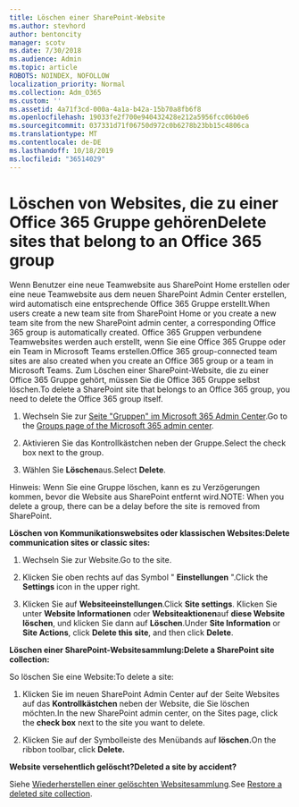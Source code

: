 ```yaml
---
title: Löschen einer SharePoint-Website
ms.author: stevhord
author: bentoncity
manager: scotv
ms.date: 7/30/2018
ms.audience: Admin
ms.topic: article
ROBOTS: NOINDEX, NOFOLLOW
localization_priority: Normal
ms.collection: Adm_O365
ms.custom: ''
ms.assetid: 4a71f3cd-000a-4a1a-b42a-15b70a8fb6f8
ms.openlocfilehash: 19033fe2f700e940432428e212a5956fcc06b0e6
ms.sourcegitcommit: 037331d71f06750d972c0b6278b23bb15c4806ca
ms.translationtype: MT
ms.contentlocale: de-DE
ms.lasthandoff: 10/18/2019
ms.locfileid: "36514029"
---
```

# <a name="delete-sites-that-belong-to-an-office-365-group"></a><span data-ttu-id="6a74f-102">Löschen von Websites, die zu einer Office 365 Gruppe gehören</span><span class="sxs-lookup"><span data-stu-id="6a74f-102">Delete sites that belong to an Office 365 group</span></span>

<span data-ttu-id="6a74f-103">Wenn Benutzer eine neue Teamwebsite aus SharePoint Home erstellen oder eine neue Teamwebsite aus dem neuen SharePoint Admin Center erstellen, wird automatisch eine entsprechende Office 365 Gruppe erstellt.</span><span class="sxs-lookup"><span data-stu-id="6a74f-103">When users create a new team site from SharePoint Home or you create a new team site from the new SharePoint admin center, a corresponding Office 365 group is automatically created.</span></span> <span data-ttu-id="6a74f-104">Office 365 Gruppen verbundene Teamwebsites werden auch erstellt, wenn Sie eine Office 365 Gruppe oder ein Team in Microsoft Teams erstellen.</span><span class="sxs-lookup"><span data-stu-id="6a74f-104">Office 365 group-connected team sites are also created when you create an Office 365 group or a team in Microsoft Teams.</span></span> <span data-ttu-id="6a74f-105">Zum Löschen einer SharePoint-Website, die zu einer Office 365 Gruppe gehört, müssen Sie die Office 365 Gruppe selbst löschen.</span><span class="sxs-lookup"><span data-stu-id="6a74f-105">To delete a SharePoint site that belongs to an Office 365 group, you need to delete the Office 365 group itself.</span></span> 
  
1. <span data-ttu-id="6a74f-106">Wechseln Sie zur [Seite "Gruppen" im Microsoft 365 Admin Center](https://portal.office.com/adminportal/home#/groups).</span><span class="sxs-lookup"><span data-stu-id="6a74f-106">Go to the [Groups page of the Microsoft 365 admin center](https://portal.office.com/adminportal/home#/groups).</span></span>
    
2. <span data-ttu-id="6a74f-107">Aktivieren Sie das Kontrollkästchen neben der Gruppe.</span><span class="sxs-lookup"><span data-stu-id="6a74f-107">Select the check box next to the group.</span></span>
    
3. <span data-ttu-id="6a74f-108">Wählen Sie **Löschen**aus.</span><span class="sxs-lookup"><span data-stu-id="6a74f-108">Select **Delete**.</span></span>
    
<span data-ttu-id="6a74f-109">Hinweis: Wenn Sie eine Gruppe löschen, kann es zu Verzögerungen kommen, bevor die Website aus SharePoint entfernt wird.</span><span class="sxs-lookup"><span data-stu-id="6a74f-109">NOTE: When you delete a group, there can be a delay before the site is removed from SharePoint.</span></span>
  
<span data-ttu-id="6a74f-110">**Löschen von Kommunikationswebsites oder klassischen Websites:**</span><span class="sxs-lookup"><span data-stu-id="6a74f-110">**Delete communication sites or classic sites:**</span></span>

1. <span data-ttu-id="6a74f-111">Wechseln Sie zur Website.</span><span class="sxs-lookup"><span data-stu-id="6a74f-111">Go to the site.</span></span>
  
2. <span data-ttu-id="6a74f-112">Klicken Sie oben rechts auf das Symbol " **Einstellungen** ".</span><span class="sxs-lookup"><span data-stu-id="6a74f-112">Click the **Settings** icon in the upper right.</span></span> 
  
3. <span data-ttu-id="6a74f-113">Klicken Sie auf **Websiteeinstellungen**.</span><span class="sxs-lookup"><span data-stu-id="6a74f-113">Click **Site settings**.</span></span> <span data-ttu-id="6a74f-114">Klicken Sie unter **Website Informationen** oder **Websiteaktionen**auf **diese Website löschen**, und klicken Sie dann auf **Löschen**.</span><span class="sxs-lookup"><span data-stu-id="6a74f-114">Under **Site Information** or **Site Actions**, click **Delete this site**, and then click **Delete**.</span></span>
  
<span data-ttu-id="6a74f-115">**Löschen einer SharePoint-Websitesammlung:**</span><span class="sxs-lookup"><span data-stu-id="6a74f-115">**Delete a SharePoint site collection:**</span></span>

<span data-ttu-id="6a74f-116">So löschen Sie eine Website:</span><span class="sxs-lookup"><span data-stu-id="6a74f-116">To delete a site:</span></span>
  
1. <span data-ttu-id="6a74f-117">Klicken Sie im neuen SharePoint Admin Center auf der Seite Websites auf das **Kontrollkästchen** neben der Website, die Sie löschen möchten.</span><span class="sxs-lookup"><span data-stu-id="6a74f-117">In the new SharePoint admin center, on the Sites page, click the **check box** next to the site you want to delete.</span></span> 
    
2. <span data-ttu-id="6a74f-118">Klicken Sie auf der Symbolleiste des Menübands auf **löschen.**</span><span class="sxs-lookup"><span data-stu-id="6a74f-118">On the ribbon toolbar, click **Delete.**</span></span>
    
<span data-ttu-id="6a74f-119">**Website versehentlich gelöscht?**</span><span class="sxs-lookup"><span data-stu-id="6a74f-119">**Deleted a site by accident?**</span></span>

<span data-ttu-id="6a74f-120">Siehe [Wiederherstellen einer gelöschten Websitesammlung](https://go.microsoft.com/fwlink/?linkid=867660).</span><span class="sxs-lookup"><span data-stu-id="6a74f-120">See [Restore a deleted site collection](https://go.microsoft.com/fwlink/?linkid=867660).</span></span>
  

